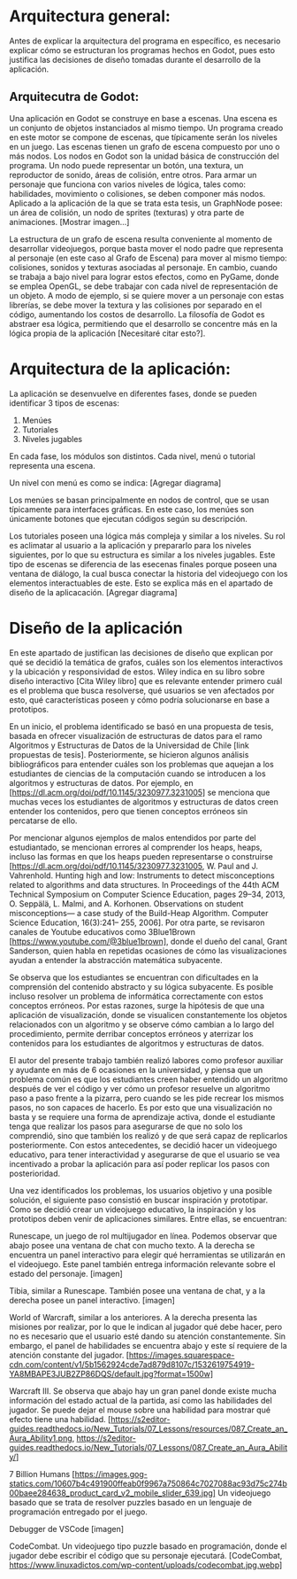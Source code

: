 

# Arquitectura general:

Antes de explicar la arquitectura del programa en específico, es necesario explicar cómo se estructuran los programas hechos en Godot, pues esto justifica las decisiones de diseño tomadas durante el desarrollo de la aplicación.

## Arquitecutra de Godot:

Una aplicación en Godot se construye en base a escenas. Una escena es un conjunto de objetos instanciados al mismo tiempo. Un programa creado en este motor se compone de escenas, que típicamente serán los niveles en un juego. Las escenas tienen un grafo de escena compuesto por uno o más nodos.
Los nodos en Godot son la unidad básica de construcción del programa. Un nodo puede representar un botón, una textura, un reproductor de sonido, áreas de colisión, entre otros. Para armar un personaje que funciona con varios niveles de lógica, tales como: habilidades, movimiento o colisiones, se deben componer más nodos.
Aplicado a la aplicación de la que se trata esta tesis, un GraphNode posee: un área de colisión, un nodo de sprites (texturas) y otra parte de animaciones. [Mostrar imagen...]

La estructura de un grafo de escena resulta conveniente al momento de desarrollar videojuegos, porque basta mover el nodo padre que representa al personaje (en este caso al Grafo de Escena) para mover al mismo tiempo: colisiones, sonidos y texturas asociadas al personaje. En cambio, cuando se trabaja a bajo nivel para lograr estos efectos, como en PyGame, donde se emplea OpenGL, se debe trabajar con cada nivel de representación de un objeto. A modo de ejemplo, si se quiere mover a un personaje con estas librerías, se debe mover la textura y las colisiones por separado en el código, aumentando los costos de desarrollo. La filosofía de Godot es abstraer esa lógica, permitiendo que el desarrollo se concentre más en la lógica propia de la aplicación [Necesitaré citar esto?].


# Arquitectura de la aplicación:

La aplicación se desenvuelve en diferentes fases, donde se pueden identificar 3 tipos de escenas:

1) Menúes
2) Tutoriales
3) Niveles jugables


En cada fase, los módulos son distintos. Cada nivel, menú o tutorial representa una escena.

Un nivel con menú es como se indica: [Agregar diagrama]

Los menúes se basan principalmente en nodos de control, que se usan típicamente para interfaces gráficas. En este caso, los menúes son únicamente botones que ejecutan códigos según su descripción. 


Los tutoriales poseen una lógica más compleja y similar a los niveles. Su rol es aclimatar al usuario a la aplicación y prepararlo para los niveles siguientes, por lo que su estructura es similar a los niveles jugables. Este tipo de escenas se diferencia de las esecenas finales porque poseen una ventana de diálogo, la cual busca conectar la historia del videojuego con los elementos interactuables de este. Esto se explica más en el apartado de diseño de la aplicacación. [Agregar diagrama]



# Diseño de la aplicación

En este apartado de justifican las decisiones de diseño que explican por qué se decidió la temática de grafos, cuáles son los elementos interactivos y la ubicación y responsividad de estos. Wiley indica en su libro sobre diseño interactivo [Cita Wiley libro] que es relevante entender primero cuál es el problema que busca resolverse, qué usuarios se ven afectados por esto, qué características poseen y cómo podría solucionarse en base a prototipos.

En un inicio, el problema identificado se basó en una propuesta de tesis, basada en ofrecer visualización de estructuras de datos para el ramo Algoritmos y Estructuras de Datos de la Universidad de Chile [link propuestas de tesis]. Posteriormente, se hicieron algunos análisis bibliográficos para entender cuáles son los problemas que aquejan a los estudiantes de ciencias de la computación cuando se introducen a los algoritmos y estructuras de datos. Por ejemplo, en [https://dl.acm.org/doi/pdf/10.1145/3230977.3231005] se menciona que muchas veces los estudiantes de algoritmos y estructuras de datos creen entender los contenidos, pero que tienen conceptos erróneos sin percatarse de ello.

Por mencionar algunos ejemplos de malos entendidos por parte del estudiantado, se mencionan errores al comprender los heaps, heaps, incluso las formas en que los heaps pueden representarse o construirse [https://dl.acm.org/doi/pdf/10.1145/3230977.3231005, W. Paul and J. Vahrenhold. Hunting high and low: Instruments to detect misconceptions related to algorithms and data structures. In Proceedings of the 44th
ACM Technical Symposium on Computer Science Education, pages 29–34, 2013, 
O. Seppälä, L. Malmi, and A. Korhonen. Observations on student misconceptions— a case study of the Build-Heap Algorithm. Computer Science Education, 16(3):241–
255, 2006]. Por otra parte, se revisaron canales de Youtube educativos como 3Blue1Brown [https://www.youtube.com/@3blue1brown], donde el dueño del canal, Grant Sanderson, quien habla en repetidas ocasiones de cómo las visualizaciones ayudan a entender la abstracción matemática subyacente. 

Se observa que los estudiantes se encuentran con dificultades en la comprensión del contenido abstracto y su lógica subyacente. Es posible incluso resolver un problema de informática correctamente con estos conceptos erróneos. Por estas razones, surge la hipótesis de que una aplicación de visualización, donde se visualicen constantemente los objetos relacionados con un algoritmo y se observe cómo cambian a lo largo del procedimiento, permite derribar conceptos erróneos y aterrizar los contenidos para los estudiantes de algoritmos y estructuras de datos.

El autor del presente trabajo también realizó labores como profesor auxiliar y ayudante en más de 6 ocasiones en la universidad, y piensa que un problema común es que los estudiantes creen haber entendido un algoritmo después de ver el código y ver cómo un profesor resuelve un algoritmo paso a paso frente a la pizarra, pero cuando se les pide recrear los mismos pasos, no son capaces de hacerlo. Es por esto que una visualización no basta y se requiere una forma de aprendizaje activa, donde el estudiante tenga que realizar los pasos para asegurarse de que no solo los comprendió, sino que también los realizó y de que será capaz de replicarlos posteriormente. 
Con estos antecedentes, se decidió hacer un videojuego educativo, para tener interactividad y asegurarse de que el usuario se vea incentivado a probar la aplicación para así poder replicar los pasos con posterioridad.

Una vez identificados los problemas, los usuarios objetivo y una posible solución, el siguiente paso consistió en buscar inspiración y prototipar. Como se decidió crear un videojuego educativo, la inspiración y los prototipos deben venir de aplicaciones similares. Entre ellas, se encuentran:

Runescape, un juego de rol multijugador en línea. Podemos observar que abajo posee una ventana de chat con mucho texto. A la derecha se encuentra un panel interactivo para elegir qué herramientas se utilizarán en el videojuego. Este panel también entrega información relevante sobre el estado del personaje. [imagen]

Tibia, similar a Runescape. También posee una ventana de chat, y a la derecha posee un panel interactivo. [imagen]

World of Warcraft, similar a los anteriores. A la derecha presenta las misiones por realizar, por lo que le indican al jugador qué debe hacer, pero no es necesario que el usuario esté dando su atención constantemente. Sin embargo, el panel de habilidades se encuentra abajo y este sí requiere de la atención constante del jugador. [https://images.squarespace-cdn.com/content/v1/5b1562924cde7ad879d8107c/1532619754919-YA8MBAPE3JUB2ZP86DQS/default.jpg?format=1500w]

Warcraft III. Se observa que abajo hay un gran panel donde existe mucha información del estado actual de la partida, así como las habilidades del jugador. Se puede dejar el mouse sobre una habilidad para mostrar qué efecto tiene una habilidad. [https://s2editor-guides.readthedocs.io/New_Tutorials/07_Lessons/resources/087_Create_an_Aura_Ability1.png, https://s2editor-guides.readthedocs.io/New_Tutorials/07_Lessons/087_Create_an_Aura_Ability/]

7 Billion Humans [https://images.gog-statics.com/10607b4c491900ffeab0f9967a750864c7027088ac93d75c274b00baee284638_product_card_v2_mobile_slider_639.jpg]
Un videojuego basado que se trata de resolver puzzles basado en un lenguaje de programación entregado por el juego.

Debugger de VSCode [imagen]


CodeCombat. Un videojuego tipo puzzle basado en programación, donde el jugador debe escribir el código que su personaje ejecutará. [CodeCombat, https://www.linuxadictos.com/wp-content/uploads/codecombat.jpg.webp]



